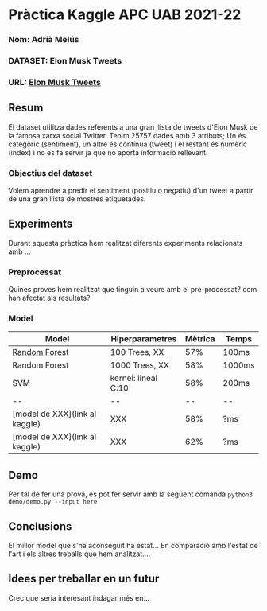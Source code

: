 # Pràctica Kaggle APC UAB 2021-22
### Nom: Adrià Melús
### DATASET: Elon Musk Tweets
### URL: [Elon Musk Tweets](https://www.kaggle.com/taruntiwarihp/elon-musk-tweets)
## Resum
El dataset utilitza dades referents a una gran llista de tweets d'Elon Musk de la famosa xarxa social Twitter.
Tenim 25757 dades amb 3 atributs; Un és categòric (sentiment), un altre és contínua (tweet) i el restant és numèric (index) i no es fa servir ja que no aporta informació rellevant.
### Objectius del dataset
Volem aprendre a predir el sentiment (positiu o negatiu) d'un tweet a partir de una gran llista de mostres etiquetades.
## Experiments
Durant aquesta pràctica hem realitzat diferents experiments relacionats amb ... 
### Preprocessat
Quines proves hem realitzat que tinguin a veure amb el pre-processat? com han afectat als resultats?
### Model
| Model | Hiperparametres | Mètrica | Temps |
| -- | -- | -- | -- |
| [Random Forest](link) | 100 Trees, XX | 57% | 100ms |
| Random Forest | 1000 Trees, XX | 58% | 1000ms |
| SVM | kernel: lineal C:10 | 58% | 200ms |
| -- | -- | -- | -- |
| [model de XXX](link al kaggle) | XXX | 58% | ?ms |
| [model de XXX](link al kaggle) | XXX | 62% | ?ms |
## Demo
Per tal de fer una prova, es pot fer servir amb la següent comanda
``` python3 demo/demo.py --input here ```
## Conclusions
El millor model que s'ha aconseguit ha estat...
En comparació amb l'estat de l'art i els altres treballs que hem analitzat....
## Idees per treballar en un futur
Crec que seria interesant indagar més en...